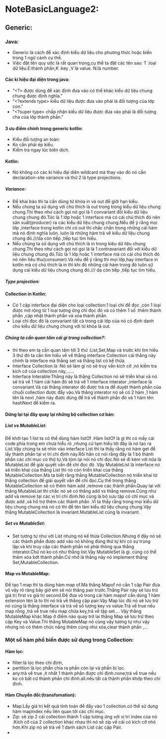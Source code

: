 # NoteBasicLanguage2:
## Generic:
### Java:
-  Generic là cách để xác định kiểu dữ liệu cho phương thức hoặc biến trong 1 ngữ cảnh cụ thể.
-  Việc đặt tên quy ước là rất quan trọng,cụ thể ta đặt các tên sau: T :loại dữ liệu.E:thành phần,K :key ,V là value. N:là number.
#### Các kí hiệu đại diện trong java: 
-    "<?>  được dùng để xác định đưa vào có thể khác kiểu dữ liệu chung chung được định nghĩa."
-    "<?extends type> kiểu dữ liệu được đưa vào phải là đối tượng của lớp con."
-    "<?super type> chấp nhận kiểu dữ liệu được đưa vào phải là đối tượng cha của lớp thành phần."
#### 3 ưu điểm chính trong generic kotlin: 
- Kiểu đối tượng an toàn:
- Ko cần phải ép kiểu.
- Kiểm tra ngay lúc biên dịch.
#### Kotlin:
- Nó không có các kí hiệu đại diên wildcard mà thay vào đó nó cần declaration-site variance và thứ 2 là type projections.
##### Variance:
- Để khai báo thì ta cần dùng từ khóa in và out để giới hạn kiểu.
- Nếu chúng ta sử dụng với chú thích là out trong trong kiểu dữ liệu chung chung.Thì theo như cách gọi nó gọi là 1 convariant đối kiểu dữ liệu chung chung đó.Tức là 1 lớp hoặc 1 interface mà có cái chú thích đó nên sản xuất(producer) ra các kiểu dữ liệu chung chung.Nếu để ý rằng mọi lớp ,interface trong kotlin chỉ có out thì chắc chắn trong những cái hàm mà nó định nghĩa luôn.
luôn là những hàm trả về kiểu dữ liệu chung chung đó.///dạ còn tiếp ,tiếp tục tìm hiểu.
- Nếu chúng ta sử dụng với chú thích là in trong kiêu dữ liệu chung chung.Thì theo như cách gọi nó gọi là là 1 contravariant đối với kiểu dữ liệu  chung chung đó.Tức là 1 lớp hoăc 1 interface mà có cái chú thích đó nó nên tiêu thu(consumer).Và nếu để ý rằng thì mọi lớp,hay interface in kotlin mà có chú thích là in thì khi đó những cái hàm trong đó luôn sử dụng cái kiểu dữ liệu chung chung đó./// dạ còn tiếp ,tiếp tục tìm hiểu.
##### Type projection:
#### Collection in Kotlin:
- Có 1 cặp interface đại diện cho loại collection:1 loại chỉ để đọc ,còn 1 loại được mở rộng từ 1 loại tương ứng chỉ đọc đó và có thêm 1 số :thêm thành phần ,cập nhật thành phần và xóa thành phần.
- Loại chỉ đọc đó là convariant tất cả trong cái lớp của nó có  định danh cho kiểu dữ liệu chung chung với từ khóa là out.
##### Chúng ta cần quan tâm cái gì trong collection?:
- thì theo em ta cần quan tâm tới 3 thứ :List,Set,Map và trước khi tìm hiểu 3 thứ đó ta cần tìm hiểu về về thằng interface Collection<T> cái thằng này chính là interface mà thằng set và thằng list có kế thừa.
- Interface Collection<T> là :Nó sẽ làm gì nó sẽ truy vấn kích cỡ ,nó kiểm tra kích cở của collection này,......
- Interface Interable:Thằng này là thằng Collection nó sẽ triển khai và nó sẽ trả về 1 hàm cái hàm đó sẽ trả về 1  interface interator ,interface là convariant.Và cái thằng interator đó được trả ra để duyệt thành phần của chuổi collection được đẩy vào.Và thằng interator nó sẽ có 2 hàm ,1 hàm tên là next ,hàm này được dùng để trả về thành phần đó 
và 1 hàm tên hashNext để kiểm ra.
#### Dừng lại tại đây quay lại những bộ collection cơ bản:
##### List vs MutableList:
Để khởi tạo 1 list ta có thể dùng hàm listOf .Hàm listOf là gì thì có mấy cái code phía trong em chưa hiểu rõ ,nhưng cứ tạm hiểu tới đây là nó tạo ra List.Vậy chúng ta sẽ nhìn vào interface List thì ta thấy rằng nó hàm get để lấy thành phần tại vị trí chỉ định này.Rồi hắn có nói rằng đây là 1 bộ thành phần các chỉ mục có thứ tự.Và tóm lại nói nó chỉ đọc.Nó sẽ đi kèm với nữa là MutableList để giải quyết vấn đề chỉ đọc đó .Vậy MutableList là interface nó sẽ triển khai của thằng List thì nó còn triển khai cùa thằng MutableCollection.Mà ta biết rằng thằng MutableCollection nó triển khai từ thằng collection để giải quyết vấn đề chỉ đọc.Cụ thể trong thằng MutableCollection sẽ có thêm hàm add ,remove các thành phần.Quay lại với thằng MutableList thì chắc nó sẽ có thằng add vs thằng remove.Củng như add và remove tại các vị trí chỉ định.Nó củng là bộ sưu tập có chỉ mục
và được add ,và hổ trợ thêm các thành phần .Vì ta thấy rằng trong mọi kiểu dữ liệu chung chung mà nó có thì để tên làm kiểu dữ liệu chung chung.Vậy thằng MutableCollection là invariant.MutableList củng là invariant.
##### Set vs MutableSet:
- Set tương tự như với List nhưng nó kế thừa Collection.Nhưng ở đây nó sẽ các thành phần được add vào nó không đúng thứ tự khi có sự trùng lặp.và khi truy cập các thành phần nó phải thông qua thằng interator.Chứ nó ko có như thằng list.Vậy MutableSet là gì. củng có thể thêm xóa bớt thành phần.Cứ nhớ là thằng này nó implement thằng Set,MutableCollection.
#### Map vs MutableMap:
Để tạo 1 map thì ta dùng hàm map of.Mà thằng Mapof nó cần 1 cặp Pair đưa vô vậy rõ ràng bây giờ em sẽ nói thằng pair trước.Thằng Pair này sẽ lưu trử giá trị first vs giá trị second.Để đưa vô trong cái hàm mapof cần dùng 1 hàm extension tên là to thì nó trả về thằng  cặp pair.Vậy Map lúc đó nó sẽ lưu trử nó củng là thằng interface và trả về số lượng key vs value.Trả về true nếu map rỗng ,trả về true nếu map chứa key,trả về tập set....
Vậy thằng MutableMap khác Map ở điểm nào quay trở lai thằng Map sẽ lưu trử theo cặp Key và Value.Thì thằng MutableMap nó củng vậy tương tự như vậy nhưng nó có thêm chức năng thêm củng như xóa,clear thành phần ,...
### Một số hàm phổ biến được sử dụng trong Collection:
#### Hàm lọc:
- filter:là lọc theo chỉ định,
- partition là lọc phần chia ra phần còn lại và phần bị lọc.
- any:trả về true ,ít nhất 1 thành phần được chỉ định.none;trả về true nếu ko có bất cứ thành phần chỉ đinh.all.nếu tất cả thành phần khớp theo chỉ đinh.
#### Hàm Chuyển đổi:(transfomation):
- Map:Lấy giá trị kết quả tính toán để đẩy vào 1 collection.có thể sử dụng hàm mapIndex nếu liên quan tới các chỉ mục.
- Zip: sẽ zip 2 cái collection thành 1 cặp tương ứng với vị trí index của nó .Kích cỡ của 2 collection khác nhau thì nó sẽ zip về cái có kích cỡ nhỏ hơn.Khi zip nó sẽ trả về 1 
danh sách List các cặp Pair.
-
